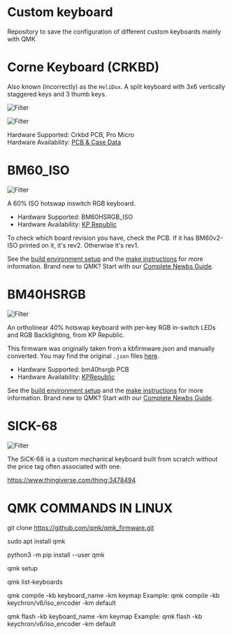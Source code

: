 # Custom keyboard
Repository to save the configuration of different custom keyboards mainly with QMK

# Corne Keyboard (CRKBD)

Also known (incorrectly) as the `HeliDox`. 
A split keyboard with 3x6 vertically staggered keys and 3 thumb keys.

![Filter](img/crkbd/crkbd_1.png)

![Filter](img/crkbd/crkbd_2.png)


Hardware Supported: Crkbd PCB, Pro Micro  
Hardware Availability: [PCB & Case Data](https://github.com/foostan/crkbd)


# BM60_ISO

![Filter](img/bm60_iso/bm60_iso_1.png)

A 60% ISO hotswap inswitch RGB keyboard.

* Hardware Supported: BM60HSRGB_ISO
* Hardware Availability: [KP Republic](https://kprepublic.com/products/bm60-rgb-iso-uk-eu-rgb-60-hot-swappable-pcb-qmk-firmware-rgb-underglow-type-c)

To check which board revision you have, check the PCB. If it has BM60v2-ISO printed on it, it's rev2. Otherwise it's rev1.

See the [build environment setup](https://docs.qmk.fm/#/getting_started_build_tools) and the [make instructions](https://docs.qmk.fm/#/getting_started_make_guide) for more information. Brand new to QMK? Start with our [Complete Newbs Guide](https://docs.qmk.fm/#/newbs).

# BM40HSRGB

![Filter](img/bm40hsrgb/bm40hsrgb_1.png)

An ortholinear 40% hotswap keyboard with per-key RGB in-switch LEDs and RGB Backlighting, from KP Republic.

This firmware was originally taken from a kbfirmware.json and manually converted. You may find the original `.json` files [here](https://drive.google.com/drive/folders/1tlTHQIFcluK2mjZ4UbbKCsdRLgSRSPw6).

* Hardware Supported: bm40hsrgb PCB
* Hardware Availability: [KPRepublic](https://www.aliexpress.com/item/4001147779116.html)


See the [build environment setup](https://docs.qmk.fm/#/getting_started_build_tools) and the [make instructions](https://docs.qmk.fm/#/getting_started_make_guide) for more information. Brand new to QMK? Start with our [Complete Newbs Guide](https://docs.qmk.fm/#/newbs).

# SICK-68

![Filter](img/sick-68/sick-68_1.png)

The SiCK-68 is a custom mechanical keyboard built from scratch without the price tag often associated with one.

https://www.thingiverse.com/thing:3478494



# QMK COMMANDS IN LINUX

git clone https://github.com/qmk/qmk_firmware.git

sudo apt install qmk

python3 -m pip install --user qmk

qmk setup

qmk list-keyboards

qmk compile -kb keyboard_name -km keymap
Example: qmk compile -kb keychron/v6/iso_encoder -km default

qmk flash -kb keyboard_name -km keymap
Example: qmk flash -kb keychron/v6/iso_encoder -km default


